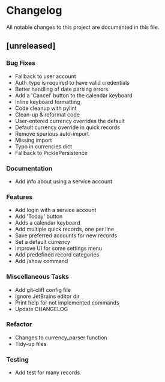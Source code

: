 # Changelog

All notable changes to this project are documented in this file.

## [unreleased]

### Bug Fixes

- Fallback to user account
- Auth_type is required to have valid credentials
- Better handling of date parsing errors
- Add a 'Cancel' button to the calendar keyboard
- Inline keyboard formatting
- Code cleanup with pylint
- Clean-up & reformat code
- User-entered currency overrides the default
- Default currency override in quick records
- Remove spurious auto-import
- Missing import
- Typo in currencies dict
- Fallback to PicklePersistence

### Documentation

- Add info about using a service account

### Features

- Add login with a service account
- Add 'Today' button
- Adds a calendar keyboard
- Add multiple quick records, one per line
- Save preferred accounts for new records
- Set a default currency
- Improve UI for some settings menu
- Add predefined record categories
- Add /show command

### Miscellaneous Tasks

- Add git-cliff config file
- Ignore JetBrains editor dir
- Print help for not implemented commands
- Update CHANGELOG

### Refactor

- Changes to currency_parser function
- Tidy-up files

### Testing

- Add test for many records

<!-- generated by git-cliff -->